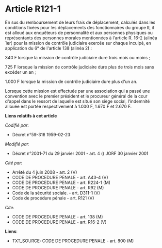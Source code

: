 # Article R121-1

En sus du remboursement de leurs frais de déplacement, calculés dans les conditions fixées pour les déplacements des
fonctionnaires du groupe II, il est alloué aux enquêteurs de personnalité et aux personnes physiques ou représentants des
personnes morales mentionnées à l'article R. 16-2 (alinéa 1er) pour la mission de contrôle judiciaire exercée sur chaque
inculpé, en application du 6° de l'article 138 (alinéa 2) :

340 F lorsque la mission de contrôle judiciaire dure trois mois ou moins ;

725 F lorsque la mission de contrôle judiciaire dure plus de trois mois sans excéder un an ;

1.000 F lorsque la mission de contrôle judiciaire dure plus d'un an.

Lorsque cette mission est effectuée par une association qui a passé une convention avec le premier président et le procureur
général de la cour d'appel dans le ressort de laquelle est situé son siège social, l'indemnité allouée est portée
respectivement à 1.000 F, 1.670 F et 2.670 F.

**Liens relatifs à cet article**

_Codifié par_:

  - Décret n°59-318 1959-02-23

_Modifié par_:

  - Décret n°2001-71 du 29 janvier 2001 - art. 4 () JORF 30 janvier 2001

_Cité par_:

  - Arrêté du 4 juin 2008 - art. 2 (V)
  - CODE DE PROCEDURE PENALE - art. A43-4 (V)
  - CODE DE PROCEDURE PENALE - art. R224-1 (M)
  - CODE DE PROCEDURE PENALE - art. R92 (M)
  - Code de la sécurité sociale. - art. D311-1 (V)
  - Code de procédure pénale - art. R121 (V)

_Cite_:

  - CODE DE PROCEDURE PENALE - art. 138 (M)
  - CODE DE PROCEDURE PENALE - art. R16-2 (V)

**Liens**:

  - TXT_SOURCE: CODE DE PROCEDURE PENALE - art. 800 (M)

